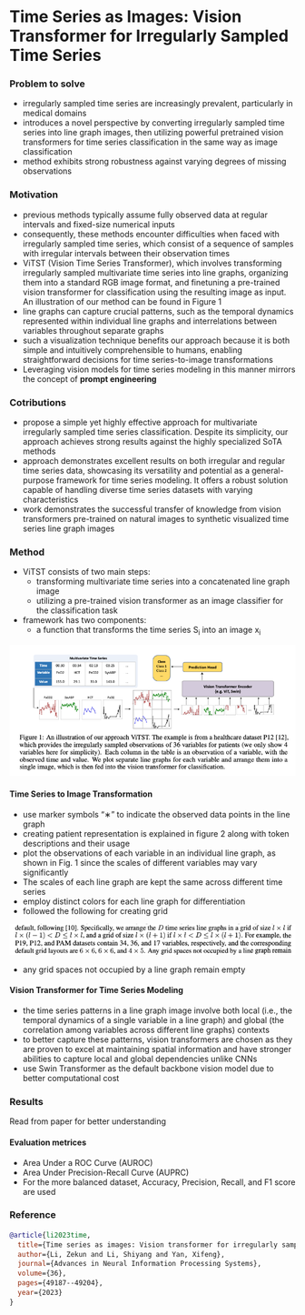  # Time Series as Images: Vision Transformer for Irregularly Sampled Time Series

 ### Problem to solve

 - irregularly sampled time series are increasingly prevalent, particularly in medical domains
 - introduces a novel perspective by converting irregularly sampled time series into line graph images, then utilizing powerful pretrained vision transformers for time series classification in the same way as image classification
 - method exhibits strong robustness against varying degrees of missing observations

 ### Motivation

 - previous methods typically assume fully observed data at regular intervals and fixed-size numerical inputs
 - consequently, these methods encounter difficulties when faced with irregularly sampled time series, which consist of a sequence of samples with irregular intervals between their observation times
 - ViTST (Vision Time Series Transformer), which involves transforming irregularly sampled multivariate time series into line graphs, organizing them into a standard RGB image format, and finetuning a pre-trained vision transformer for classification using the resulting image as input. An illustration of our method can be found in Figure 1
 - line graphs can capture crucial patterns, such as the temporal dynamics represented within individual line graphs and interrelations between variables throughout separate graphs
 - such a visualization technique benefits our approach because it is both simple and intuitively comprehensible to humans, enabling straightforward decisions for time series-to-image transformations
-  Leveraging vision models for time series modeling in this manner mirrors the concept of **prompt engineering**

 ### Cotributions

- propose a simple yet highly effective approach for multivariate irregularly sampled time series classification. Despite its simplicity, our approach achieves strong results against the highly specialized SoTA methods
- approach demonstrates excellent results on both irregular and regular time series data, showcasing its versatility and potential as a general-purpose framework for time series modeling. It offers a robust solution capable of handling diverse time series datasets with varying characteristics
- work demonstrates the successful transfer of knowledge from vision transformers pre-trained on natural images to synthetic visualized time series line graph images

### Method

- ViTST consists of two main steps:
    - transforming multivariate time series into a concatenated line graph image
    - utilizing a pre-trained vision transformer as an image classifier for the classification task
- framework has two components:
    - a function that transforms the time series S<sub>i</sub> into an image x<sub>i</sub>

<p align="center">
  <img src="../../figures/computer-vision-ViTST-fig1.png" alt="Methodology">
</p>

#### Time Series to Image Transformation

- use marker symbols “∗” to indicate the observed data points in the line graph
- creating patient representation is explained in figure 2 along with token descriptions and their usage
- plot the observations of each variable in an individual line graph, as shown in Fig. 1 since the scales of different variables may vary significantly
- The scales of each line graph are kept the same across different time series
- employ distinct colors for each line graph for differentiation
- followed the following for creating grid 

<p align="center">
  <img src="../../figures/computer-vision-ViTST-fig2.png" alt="Patient sequence">
</p>

- any grid spaces not occupied by a line graph remain empty

#### Vision Transformer for Time Series Modeling
- the time series patterns in a line graph image involve both local (i.e., the temporal dynamics of a single variable in a line graph) and global (the correlation among variables across different line graphs) contexts
- to better capture these patterns, vision transformers are chosen as they are proven to excel at maintaining spatial information and have stronger abilities to capture local and global dependencies unlike CNNs
-  use Swin Transformer as the default backbone vision model due to better computational cost 


### Results
Read from paper for better understanding
#### Evaluation metrices
- Area Under a ROC Curve (AUROC)
- Area Under Precision-Recall Curve (AUPRC)
- For the more balanced dataset, Accuracy, Precision, Recall, and F1 score are used

### Reference

```bibtex
@article{li2023time,
  title={Time series as images: Vision transformer for irregularly sampled time series},
  author={Li, Zekun and Li, Shiyang and Yan, Xifeng},
  journal={Advances in Neural Information Processing Systems},
  volume={36},
  pages={49187--49204},
  year={2023}
}